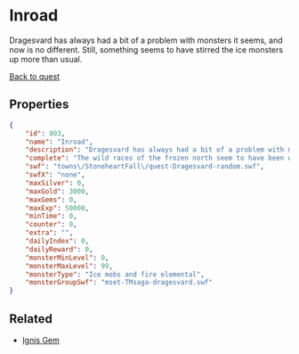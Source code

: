 # Inroad

Dragesvard has always had a bit of a problem with monsters it seems, and now is no different.  Still, something seems to have stirred the ice monsters up more than usual.

[Back to quest](../quests.md)

## Properties

```json
{
    "id": 803,
    "name": "Inroad",
    "description": "Dragesvard has always had a bit of a problem with monsters it seems, and now is no different.  Still, something seems to have stirred the ice monsters up more than usual.",
    "complete": "The wild races of the frozen north seem to have been whipped into a frenzy.  They are attacking with no real reason.  It is time to dig deeper.",
    "swf": "towns\/StoneheartFall\/quest-Dragesvard-random.swf",
    "swfX": "none",
    "maxSilver": 0,
    "maxGold": 3000,
    "maxGems": 0,
    "maxExp": 50000,
    "minTime": 0,
    "counter": 0,
    "extra": "",
    "dailyIndex": 0,
    "dailyReward": 0,
    "monsterMinLevel": 0,
    "monsterMaxLevel": 99,
    "monsterType": "Ice mobs and fire elemental",
    "monsterGroupSwf": "mset-TMsaga-dragesvard.swf"
}
```

## Related

- [Ignis Gem](../items/5760-ignis-gem.md)

